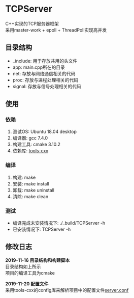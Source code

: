# TCPServer
C++实现的TCP服务器框架  
采用master-work + epoll + ThreadPoll实现高并发

## 目录结构
* _include: 用于存放共用的头文件
* app: main.cpp所在的目录
* net: 存放与网络通信相关的代码
* proc: 存放与进程处理相关的代码
* signal: 存放与信号处理相关的代码

## 使用
### 依赖
1. 测试OS: Ubuntu 18.04 desktop
2. 编译器: gcc 7.4.0
3. 构建工具: cmake 3.10.2
4. 依赖库: [tools-cxx](https://github.com/liuyunian/tools-cxx)

### 编译
1. 构建: make
2. 安装: make install
3. 卸载: make uninstall
4. 清除: make clean

### 测试
* 编译完成未安装情况下: ./_build/TCPServer -h
* 已安装情况下: TCPServer -h

## 修改日志
**2019-11-16 目录结构和构建脚本**  
目录结构如上所示  
项目的编译工具为cmake

**2019-11-20 配置文件**  
采用tools-cxx的config库来解析项目中的配置文件[server.conf](/server.conf)
